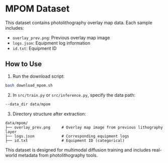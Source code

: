 
# MPOM Dataset

This dataset contains photolithography overlay map data. Each sample includes:
- `overlay_prev.png`: Previous overlay map image
- `logs.json`: Equipment log information
- `id.txt`: Equipment ID

## How to Use

1. Run the download script:
```bash
bash download_mpom.sh
```

2. In `src/train.py` or `src/inference.py`, specify the data path:
```bash
--data_dir data/mpom
```

3. Directory structure after extraction:
```
data/mpom/
├── overlay_prev.png     # Overlay map image from previous lithography layer
├── logs.json            # Corresponding equipment logs
├── id.txt               # Equipment ID (categorical)
```

This dataset is designed for multimodal diffusion training and includes real-world metadata from photolithography tools.
